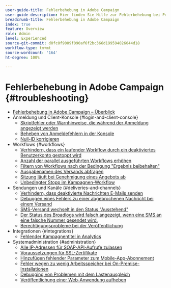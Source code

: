 ```yaml
---
user-guide-title: Fehlerbehebung in Adobe Campaign
user-guide-description: Hier finden Sie Hilfe zur Fehlerbehebung bei Problemen mit Adobe Campaign.
breadcrumb-title: Fehlerbehebung in Adobe Campaign
index: true
feature: Overview
role: Admin
level: Experienced
source-git-commit: d0fc0f9009f090af6f2bc366d199594026044d18
workflow-type: tm+mt
source-wordcount: '164'
ht-degree: 100%

---
```



# Fehlerbehebung in Adobe Campaign {#troubleshooting}

+ [Fehlerbehebung in Adobe Campaign – Überblick](/help/troubleshoot-adobe-campaign/overview.md)
+ Anmeldung und Client-Konsole {#login-and-client-console}
   + [Skriptfehler oder Warnhinweise, die während der Anmeldung angezeigt werden](/help/troubleshoot-adobe-campaign/script-error-during-login-errors.md)
   + [Beheben von Anmeldefehlern in der Konsole](/help/troubleshoot-adobe-campaign/console-login-errors.md)
   + [Null-ID korrigieren](/help/troubleshoot-adobe-campaign/fixing-zero-id.md)
+ Workflows {#workflows}
   + [Verhindern, dass ein laufender Workflow durch ein deaktiviertes Benutzerkonto gestoppt wird](/help/troubleshoot-adobe-campaign/prevent-disabled-accounts-from-stopping-workflow.md)
   + [Anzahl der parallel ausgeführten Workflows erhöhen](/help/troubleshoot-adobe-campaign/increase-parallel-workflows.md)
   + [Filtern von Workflows nach der Bedingung &quot;Ergebnis beibehalten&quot;](/help/troubleshoot-adobe-campaign/keep-result-workflow.md)
   + [Ausgabenamen des Versands abfragen](/help/troubleshoot-adobe-campaign/query-delivery-output-names.md)
   + [Sitzung läuft bei Genehmigung eines Angebots ab](/help/troubleshoot-adobe-campaign/session-expired-approving-offer.md)
   + [Unbedingter Stopp im Kampagnen-Workflow](/help/troubleshoot-adobe-campaign/unconditional-stop-workflow.md)
+ Sendungen und Kanäle {#deliveries-and-channels}
   + [Verhindern, dass deaktivierte Nachrichten E-Mails senden](/help/troubleshoot-adobe-campaign/disabled-messages-sending-emails.md)
   + [Debuggen eines Fehlers zu einer abgebrochenen Nachricht bei einem Versand](/help/troubleshoot-adobe-campaign/message-cancelled-error.md)
   + [SMS-Versand wechselt in den Status &quot;Ausstehend&quot;](/help/troubleshoot-adobe-campaign/resolve-pending-state-sms-delivery.md)
   + [Der Status des Broadlogs wird falsch angezeigt, wenn eine SMS an eine falsche Nummer gesendet wird.](/help/troubleshoot-adobe-campaign/sms-broad-log.md)
   + [Berechtigungsprobleme bei der Veröffentlichung](/help/troubleshoot-adobe-campaign/publishing-permissions-issues.md)
+ Integrationen {#integrations}
   + [Fehlender Kampagnentitel in Analytics](/help/troubleshoot-adobe-campaign/missing-campaign-label.md)
+ Systemadministration {#administration}
   + [Alle IP-Adressen für SOAP-API-Aufrufe zulassen](/help/troubleshoot-adobe-campaign/allow-all-ip-address-to-make-soap-calls.md)
   + [Voraussetzungen für SSL-Zertifikate](/help/troubleshoot-adobe-campaign/ssl-pre-requisites.md)
   + [Hinzufügen fehlender Parameter zum Mobile-App-Abonnement](/help/troubleshoot-adobe-campaign/missing-parameters-app-subscription.md)
   + [Fehler wegen zu wenig Arbeitsspeicher bei On-Premise-Installationen](/help/troubleshoot-adobe-campaign/troubleshooting-memory-issues.md)
   + [Debugging von Problemen mit dem Lastenausgleich](/help/troubleshoot-adobe-campaign/load-balancer-issues.md)
   + [Veröffentlichung einer Web-Anwendung aufheben](/help/troubleshoot-adobe-campaign/unpublish-web-application.md)